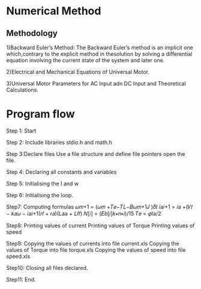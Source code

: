 # Numerical Method

## Methodology
1)Backward Euler’s Method:
The Backward Euler’s method is an implicit one which,contrary to the explicit method in thesolution by solving a differential equation involving the current state of the system and later one.

2)Electrical and Mechanical Equations of Universal Motor.

3)Universal Motor Parameters for AC Input adn DC Input and Theoretical Calculations.


# Program flow 
Step 1: Start

Step 2: Include libraries stdio.h and math.h

Step 3:Declare files
       Use a file structure and define file pointers
       open the file.
       
Step 4: Declaring all constants and variables

Step 5: Initialising the I and w

Step 6: Initialising the loop.

Step7: Computing formulas
        𝜔𝑚+1 = (𝜔𝑚 +𝑇𝑒−𝑇𝐿−𝐵𝜔𝑚+1𝐽 )𝛿𝑡
         𝑖𝑎𝑖+1 = 𝑖𝑎 +(𝑉𝑡 − 𝑘𝑎𝜔 − 𝑖𝑎𝑖+1(𝑟𝑓 + 𝑟𝑎)(Laa + 𝐿𝑓𝑓)
         𝑁[𝑖] = (𝐸𝑏[𝑖]𝑘∗𝑛∗𝑖)/15
        𝑇𝑒 = 𝜑Ia/2
        
Step8: Printing values of current
       Printing values of Torque
       Printing values of speed
       
Step9: Copying the values of currents into file current.xls
       Copying the values of Torque into file torque.xls
       Copying the values of speed into file speed.xls
       
Step10: Closing all files declared.

Step11: End.
